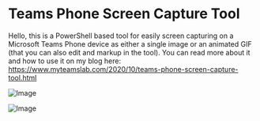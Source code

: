 # Teams Phone Screen Capture Tool

Hello, this is a PowerShell based tool for easily screen capturing on a Microsoft Teams Phone device as either a single image or an animated GIF (that you can also edit and markup in the tool). You can read more about it and how to use it on my blog here: https://www.myteamslab.com/2020/10/teams-phone-screen-capture-tool.html

![Image](https://github.com/jamescussen/TeamsPhoneScreenCaptureTool/raw/main/ScreenCapture.png)

![Image](https://github.com/jamescussen/TeamsPhoneScreenCaptureTool/raw/main/GifEditingStudio-sm.png)
